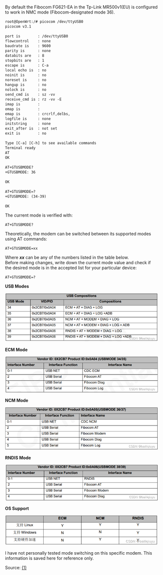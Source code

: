 By default the Fibocom FG621-EA in the Tp-Link MR500v1(EU) is configured to work in NMC mode (Fibocom-designated mode 36).

	root@OpenWrt:/# picocom /dev/ttyUSB0
	picocom v3.1

	port is        : /dev/ttyUSB0
	flowcontrol    : none
	baudrate is    : 9600
	parity is      : none
	databits are   : 8
	stopbits are   : 1
	escape is      : C-a
	local echo is  : no
	noinit is      : no
	noreset is     : no
	hangup is      : no
	nolock is      : no
	send_cmd is    : sz -vv
	receive_cmd is : rz -vv -E
	imap is        :
	omap is        :
	emap is        : crcrlf,delbs,
	logfile is     : none
	initstring     : none
	exit_after is  : not set
	exit is        : no

	Type [C-a] [C-h] to see available commands
	Terminal ready
	AT
	OK

	AT+GTUSBMODE?
	+GTUSBMODE: 36

	OK

	AT+GTUSBMODE=?
	+GTUSBMODE: (34-39)

	OK 
	
The current mode is verified with:

	AT+GTUSBMODE?

Theoretically, the modem can be switched between its supported modes using AT commands:

	AT+GTUSBMODE=xx

Where **_xx_** can be any of the numbers listed in the table below.  
Before making changes, write down the current mode value and check if the desired mode is in the accepted list for your particular device:

	AT+GTUSBMODE=?

**USB Modes**

![usb-modes](images/fibocom-modes-1-modes.png)

**ECM Mode**

![ecm-mode](images/fibocom-modes-2-ECM.png)

**NCM Mode**

![ncm-mode](images/fibocom-modes-3-NCM.png)

**RNDIS Mode**

![rndis-mode](images/fibocom-modes-4-RNDIS.png)

**OS Support**

![os-support](images/fibocom-modes-5-os.png)

I have not personally tested mode switching on this specific modem. This information is saved here for reference only. 

Source: [(1)](https://blog.csdn.net/bailiqiuyu/article/details/124489444)